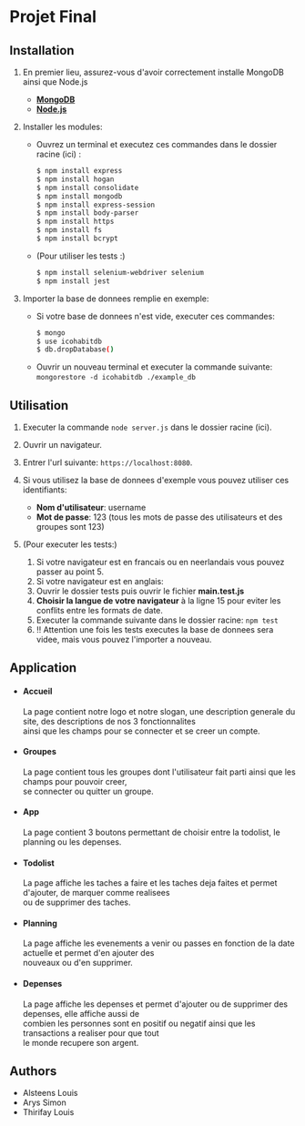 # Projet Final



## Installation
1. En premier lieu, assurez-vous d'avoir correctement installe MongoDB ainsi que Node.js

    - [**MongoDB**](https://www.mongodb.com/try/download/community)
    - [**Node.js**](https://nodejs.org)

2. Installer les modules:
    - Ouvrez un terminal et executez ces commandes dans le dossier racine (ici) :
        ```sh
        $ npm install express
        $ npm install hogan
        $ npm install consolidate
        $ npm install mongodb
        $ npm install express-session
        $ npm install body-parser
        $ npm install https
        $ npm install fs
        $ npm install bcrypt
        ```

    - (Pour utiliser les tests :)
        ```sh
        $ npm install selenium-webdriver selenium
        $ npm install jest
        ```

3. Importer la base de donnees remplie en exemple:
    - Si votre base de donnees n'est vide, executer ces commandes:
        ```sh
        $ mongo
        $ use icohabitdb
        $ db.dropDatabase()
        ```
    - Ouvrir un nouveau terminal et executer la commande suivante:
        `mongorestore -d icohabitdb ./example_db`



## Utilisation
1. Executer la commande `node server.js` dans le dossier racine (ici).

2. Ouvrir un navigateur.

3. Entrer l'url suivante: `https://localhost:8080`.

4. Si vous utilisez la base de donnees d'exemple vous pouvez utiliser ces identifiants:
    - **Nom d'utilisateur**:    username
    - **Mot de passe**:         123
    (tous les mots de passe des utilisateurs et des groupes sont 123)

5. (Pour executer les tests:)
    1. Si votre navigateur est en francais ou en neerlandais vous pouvez passer au point 5.
    2. Si votre navigateur est en anglais:
    3. Ouvrir le dossier tests puis ouvrir le fichier **main.test.js**
    4. **Choisir la langue de votre navigateur** à la ligne 15 pour eviter les conflits entre les formats de date.
    5. Executer la commande suivante dans le dossier racine: `npm test`
    6. !! Attention une fois les tests executes la base de donnees sera videe, mais vous pouvez l'importer a nouveau.



## Application
*  #### Accueil
    La page contient notre logo et notre slogan, une description generale du site, des descriptions de nos 3 fonctionnalites <br>
    ainsi que les champs pour se connecter et se creer un compte.

*  #### Groupes
    La page contient tous les groupes dont l'utilisateur fait parti ainsi que les champs pour pouvoir creer, <br>
    se connecter ou quitter un groupe.

*  #### App
    La page contient 3 boutons permettant de choisir entre la todolist, le planning ou les depenses.

*  #### Todolist
    La page affiche les taches a faire et les taches deja faites et permet d'ajouter, de marquer comme realisees <br>
    ou de supprimer des taches.

*  #### Planning
    La page affiche les evenements a venir ou passes en fonction de la date actuelle et permet d'en ajouter des <br>
    nouveaux ou d'en supprimer.

*  #### Depenses
    La page affiche les depenses et permet d'ajouter ou de supprimer des depenses, elle affiche aussi de <br>
    combien les personnes sont en positif ou negatif ainsi que les transactions a realiser pour que tout <br>
    le monde recupere son argent.






## Authors
+ Alsteens Louis
+ Arys Simon
+ Thirifay Louis
